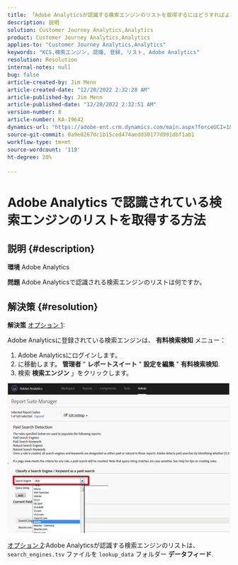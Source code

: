 ```yaml
---
title: 「Adobe Analyticsが認識する検索エンジンのリストを取得するにはどうすればよいですか？」
description: 説明
solution: Customer Journey Analytics,Analytics
product: Customer Journey Analytics,Analytics
applies-to: "Customer Journey Analytics,Analytics"
keywords: "KCS,検索エンジン, 認識, 登録, リスト, Adobe Analytics"
resolution: Resolution
internal-notes: null
bug: false
article-created-by: Jim Menn
article-created-date: "12/20/2022 2:32:28 AM"
article-published-by: Jim Menn
article-published-date: "12/20/2022 2:32:51 AM"
version-number: 8
article-number: KA-19642
dynamics-url: "https://adobe-ent.crm.dynamics.com/main.aspx?forceUCI=1&pagetype=entityrecord&etn=knowledgearticle&id=d9a38787-0e80-ed11-81ac-6045bd006704"
source-git-commit: 0a9e0267dc1b15ced474aedd30177d991dbf1ab1
workflow-type: tm+mt
source-wordcount: '119'
ht-degree: 20%

---
```


# Adobe Analytics で認識されている検索エンジンのリストを取得する方法

## 説明 {#description}


<b>環境</b>
Adobe Analytics

<b>問題</b>
Adobe Analyticsで認識される検索エンジンのリストは何ですか。


## 解決策 {#resolution}


<b>解決策</b>
<u>オプション 1</u>:

Adobe Analyticsに登録されている検索エンジンは、 <b>有料検索検知</b> メニュー：

1. Adobe Analyticsにログインします。
2. に移動します。 <b>管理者</b> &quot; <b>レポートスイート</b> &quot; <b>設定を編集</b> &quot; <b>有料検索検知</b>.
3. 検索 <b>検索エンジン</b> 」をクリックします。


![](assets/d35acf7a-a0e7-ec11-bb3c-000d3a3bd25c.png)

<u>オプション 2</u>:Adobe Analyticsが認識する検索エンジンのリストは、 `search_engines.tsv` ファイルを `lookup_data` フォルダー <b>データフィード</b>.
